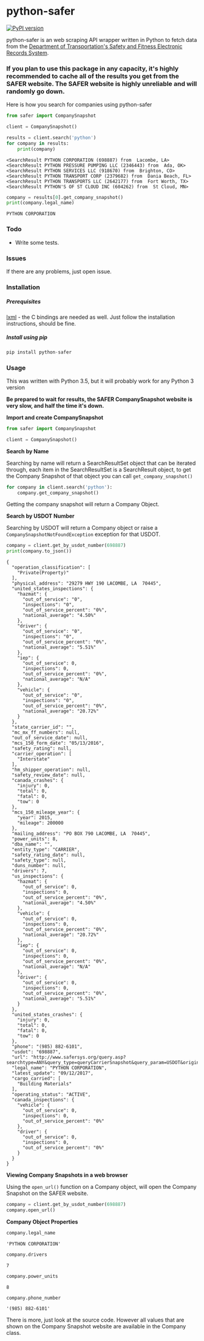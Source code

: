 # python-safer
[![PyPI version](https://badge.fury.io/py/python-safer.svg)](https://badge.fury.io/py/python-safer)

python-safer is an web scraping API wrapper written in Python to fetch data from the [Department of Transportation's Safety and Fitness Electronic Records System](https://safer.fmcsa.dot.gov/CompanySnapshot.aspx).

### If you plan to use this package in any capacity, it's highly recommended to cache all of the results you get from the SAFER website. The SAFER website is highly unreliable and will randomly go down.

Here is how you search for companies using python-safer

```python
from safer import CompanySnapshot

client = CompanySnapshot()

results = client.search('python')
for company in results:
    print(company)
```

```console
<SearchResult PYTHON CORPORATION (698887) from  Lacombe, LA>
<SearchResult PYTHON PRESSURE PUMPING LLC (2346443) from  Ada, OK>
<SearchResult PYTHON SERVICES LLC (918670) from  Brighton, CO>
<SearchResult PYTHON TRANSPORT CORP (2379682) from  Dania Beach, FL>
<SearchResult PYTHON TRANSPORTS LLC (2642177) from  Fort Worth, TX>
<SearchResult PYTHON'S OF ST CLOUD INC (604262) from  St Cloud, MN>
```

```python
company = results[0].get_company_snapshot()
print(company.legal_name)
```
```console
PYTHON CORPORATION
```


### Todo

- Write some tests.

### Issues

If there are any problems, just open issue.

### Installation

##### Prerequisites
[lxml](http://lxml.de) - the C bindings are needed as well. Just follow the installation instructions, should be fine.
##### Install using pip

```python
pip install python-safer
```

### Usage

This was written with Python 3.5, but it will probably work for any Python 3 version

**Be prepared to wait for results, the SAFER CompanySnapshot website is very slow, and half the time it's down.**

**Import and create CompanySnapshot**
```python
from safer import CompanySnapshot

client = CompanySnapshot()
```

**Search by Name**

Searching by name will return a SearchResultSet object that can be iterated through,
each item in the SearchResultSet is a SearchResult object, to get the Company Snapshot of that object
you can call `get_company_snapshot()`
```python
for company in client.search('python'):
    company.get_company_snapshot()
```
Getting the company snapshot will return a Company Object.

**Search by USDOT Number**

Searching by USDOT will return a Company object or raise a `CompanySnapshotNotFoundException` exception for that USDOT.

```python
company = client.get_by_usdot_number(698887)
print(company.to_json())
```
```console
{
  "operation_classification": [
    "Private(Property)"
  ],
  "physical_address": "29279 HWY 190 LACOMBE, LA  70445",
  "united_states_inspections": {
    "hazmat": {
      "out_of_service": "0",
      "inspections": "0",
      "out_of_service_percent": "0%",
      "national_average": "4.50%"
    },
    "driver": {
      "out_of_service": "0",
      "inspections": "0",
      "out_of_service_percent": "0%",
      "national_average": "5.51%"
    },
    "iep": {
      "out_of_service": 0,
      "inspections": 0,
      "out_of_service_percent": "0%",
      "national_average": "N/A"
    },
    "vehicle": {
      "out_of_service": "0",
      "inspections": "0",
      "out_of_service_percent": "0%",
      "national_average": "20.72%"
    }
  },
  "state_carrier_id": "",
  "mc_mx_ff_numbers": null,
  "out_of_service_date": null,
  "mcs_150_form_date": "05/13/2016",
  "safety_rating": null,
  "carrier_operation": [
    "Interstate"
  ],
  "hm_shipper_operation": null,
  "safety_review_date": null,
  "canada_crashes": {
    "injury": 0,
    "total": 0,
    "fatal": 0,
    "tow": 0
  },
  "mcs_150_mileage_year": {
    "year": 2015,
    "mileage": 200000
  },
  "mailing_address": "PO BOX 790 LACOMBE, LA  70445",
  "power_units": 8,
  "dba_name": "",
  "entity_type": "CARRIER",
  "safety_rating_date": null,
  "safety_type": null,
  "duns_number": null,
  "drivers": 7,
  "us_inspections": {
    "hazmat": {
      "out_of_service": 0,
      "inspections": 0,
      "out_of_service_percent": "0%",
      "national_average": "4.50%"
    },
    "vehicle": {
      "out_of_service": 0,
      "inspections": 0,
      "out_of_service_percent": "0%",
      "national_average": "20.72%"
    },
    "iep": {
      "out_of_service": 0,
      "inspections": 0,
      "out_of_service_percent": "0%",
      "national_average": "N/A"
    },
    "driver": {
      "out_of_service": 0,
      "inspections": 0,
      "out_of_service_percent": "0%",
      "national_average": "5.51%"
    }
  },
  "united_states_crashes": {
    "injury": 0,
    "total": 0,
    "fatal": 0,
    "tow": 0
  },
  "phone": "(985) 882-6101",
  "usdot": "698887",
  "url": "http://www.safersys.org/query.asp?searchtype=ANY&query_type=queryCarrierSnapshot&query_param=USDOT&original_query_param=NAME&query_string=698887",
  "legal_name": "PYTHON CORPORATION",
  "latest_update": "09/12/2017",
  "cargo_carried": [
    "Building Materials"
  ],
  "operating_status": "ACTIVE",
  "canada_inspections": {
    "vehicle": {
      "out_of_service": 0,
      "inspections": 0,
      "out_of_service_percent": "0%"
    },
    "driver": {
      "out_of_service": 0,
      "inspections": 0,
      "out_of_service_percent": "0%"
    }
  }
}
```

**Viewing Company Snapshots in a web browser**

Using the `open_url()` function on a Company object, will open the Company Snapshot on the SAFER website.

```python
company = client.get_by_usdot_number(698887)
company.open_url()
```

**Company Object Properties**
```python
company.legal_name
```
```console
'PYTHON CORPORATION'
```
```python
company.drivers
```
```console
7
```
```python
company.power_units
```
```console
8
```
```python
company.phone_number
```
```console
'(985) 882-6101'
```

There is more, just look at the source code. However all values that are shown on the Company Snapshot website are available in the Company class.
